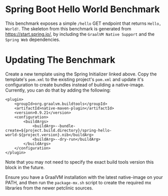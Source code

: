 # Spring Boot Hello World Benchmark

This benchmark exposes a simple `/hello` GET endpoint that returns `Hello, World!`.
The skeleton from this benchmark is generated from https://start.spring.io/, by including the `GraalVM Native Support` and the `Spring Web` dependencies.

# Updating The Benchmark

Create a new template using the Spring Initializer linked above.
Copy the template's `pom.xml` to the existing project's `pom.xml` and update it's configuration to create bundles instead of building a native-image.
Currently, you can do that by adding the following:
```
<plugin>
    <groupId>org.graalvm.buildtools</groupId>
    <artifactId>native-maven-plugin</artifactId>
    <version>0.9.21</version>
    <configuration>
        <buildArgs>
            <buildArg>--bundle-create=${project.build.directory}/spring-hello-world-${project.version}.nib</buildArg>
            <buildArg>--dry-run</buildArg>
        </buildArgs>
    </configuration>
</plugin>
```

Note that you may not need to specify the exact build tools version this block in the future.

Ensure you have a GraalVM installation with the latest native-image on your PATH, and then run the `package-mx.sh` script to create the required mx libraries from the newer petclinic sources.

